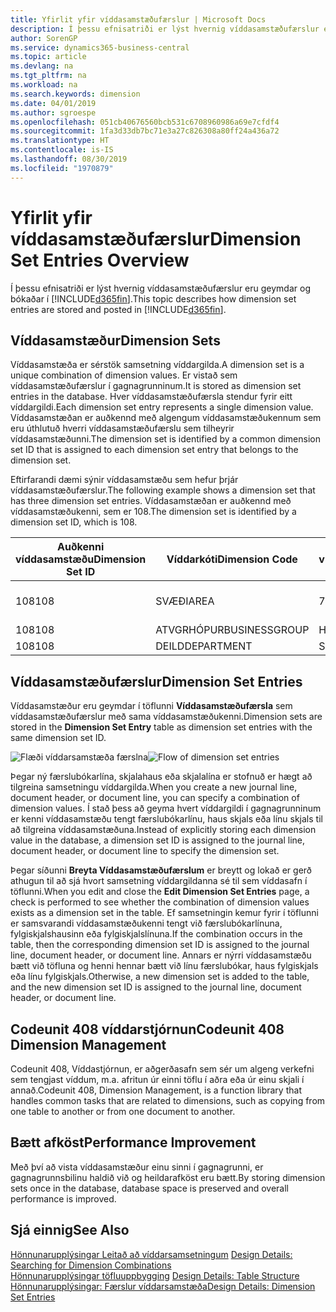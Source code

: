 ```yaml
---
title: Yfirlit yfir víddasamstæðufærslur | Microsoft Docs
description: Í þessu efnisatriði er lýst hvernig víddasamstæðufærslur eru geymdar og bókaðar í Dynamics 365.
author: SorenGP
ms.service: dynamics365-business-central
ms.topic: article
ms.devlang: na
ms.tgt_pltfrm: na
ms.workload: na
ms.search.keywords: dimension
ms.date: 04/01/2019
ms.author: sgroespe
ms.openlocfilehash: 051cb40676560bcb531c6708960986a69e7cfdf4
ms.sourcegitcommit: 1fa3d33db7bc71e3a27c826308a80ff24a436a72
ms.translationtype: HT
ms.contentlocale: is-IS
ms.lasthandoff: 08/30/2019
ms.locfileid: "1970879"
---
```

# <a name="dimension-set-entries-overview"></a><span data-ttu-id="66686-103">Yfirlit yfir víddasamstæðufærslur</span><span class="sxs-lookup"><span data-stu-id="66686-103">Dimension Set Entries Overview</span></span>
<span data-ttu-id="66686-104">Í þessu efnisatriði er lýst hvernig víddasamstæðufærslur eru geymdar og bókaðar í [!INCLUDE[d365fin](includes/d365fin_md.md)].</span><span class="sxs-lookup"><span data-stu-id="66686-104">This topic describes how dimension set entries are stored and posted in [!INCLUDE[d365fin](includes/d365fin_md.md)].</span></span>  

## <a name="dimension-sets"></a><span data-ttu-id="66686-105">Víddasamstæður</span><span class="sxs-lookup"><span data-stu-id="66686-105">Dimension Sets</span></span>  
<span data-ttu-id="66686-106">Víddasamstæða er sérstök samsetning víddargilda.</span><span class="sxs-lookup"><span data-stu-id="66686-106">A dimension set is a unique combination of dimension values.</span></span> <span data-ttu-id="66686-107">Er vistað sem víddasamstæðufærslur í gagnagrunninum.</span><span class="sxs-lookup"><span data-stu-id="66686-107">It is stored as dimension set entries in the database.</span></span> <span data-ttu-id="66686-108">Hver víddasamstæðufærsla stendur fyrir eitt víddargildi.</span><span class="sxs-lookup"><span data-stu-id="66686-108">Each dimension set entry represents a single dimension value.</span></span> <span data-ttu-id="66686-109">Víddasamstæðan er auðkennd með algengum víddasamstæðukennum sem eru úthlutuð hverri víddasamstæðufærslu sem tilheyrir víddasamstæðunni.</span><span class="sxs-lookup"><span data-stu-id="66686-109">The dimension set is identified by a common dimension set ID that is assigned to each dimension set entry that belongs to the dimension set.</span></span>  

<span data-ttu-id="66686-110">Eftirfarandi dæmi sýnir víddasamstæðu sem hefur þrjár víddasamstæðufærslur.</span><span class="sxs-lookup"><span data-stu-id="66686-110">The following example shows a dimension set that has three dimension set entries.</span></span> <span data-ttu-id="66686-111">Víddasamstæðan er auðkennd með víddasamstæðukenni, sem er 108.</span><span class="sxs-lookup"><span data-stu-id="66686-111">The dimension set is identified by a dimension set ID, which is 108.</span></span>  

|<span data-ttu-id="66686-112">Auðkenni víddasamstæðu</span><span class="sxs-lookup"><span data-stu-id="66686-112">Dimension Set ID</span></span>|<span data-ttu-id="66686-113">Víddarkóti</span><span class="sxs-lookup"><span data-stu-id="66686-113">Dimension Code</span></span>|<span data-ttu-id="66686-114">Gildiskóti víddar</span><span class="sxs-lookup"><span data-stu-id="66686-114">Dimension Value Code</span></span>|<span data-ttu-id="66686-115">Nafn víddagildis</span><span class="sxs-lookup"><span data-stu-id="66686-115">Dimension Value Name</span></span>|  
|----------------------|--------------------|--------------------------|--------------------------|  
|<span data-ttu-id="66686-116">108</span><span class="sxs-lookup"><span data-stu-id="66686-116">108</span></span>|<span data-ttu-id="66686-117">SVÆÐI</span><span class="sxs-lookup"><span data-stu-id="66686-117">AREA</span></span>|<span data-ttu-id="66686-118">70</span><span class="sxs-lookup"><span data-stu-id="66686-118">70</span></span>|<span data-ttu-id="66686-119">Norður Ameríka</span><span class="sxs-lookup"><span data-stu-id="66686-119">America North</span></span>|  
|<span data-ttu-id="66686-120">108</span><span class="sxs-lookup"><span data-stu-id="66686-120">108</span></span>|<span data-ttu-id="66686-121">ATVGRHÓPUR</span><span class="sxs-lookup"><span data-stu-id="66686-121">BUSINESSGROUP</span></span>|<span data-ttu-id="66686-122">HOME</span><span class="sxs-lookup"><span data-stu-id="66686-122">HOME</span></span>|<span data-ttu-id="66686-123">Heimili</span><span class="sxs-lookup"><span data-stu-id="66686-123">Home</span></span>|  
|<span data-ttu-id="66686-124">108</span><span class="sxs-lookup"><span data-stu-id="66686-124">108</span></span>|<span data-ttu-id="66686-125">DEILD</span><span class="sxs-lookup"><span data-stu-id="66686-125">DEPARTMENT</span></span>|<span data-ttu-id="66686-126">SALA</span><span class="sxs-lookup"><span data-stu-id="66686-126">SALES</span></span>|<span data-ttu-id="66686-127">Sala</span><span class="sxs-lookup"><span data-stu-id="66686-127">Sales</span></span>|  

## <a name="dimension-set-entries"></a><span data-ttu-id="66686-128">Víddasamstæðufærslur</span><span class="sxs-lookup"><span data-stu-id="66686-128">Dimension Set Entries</span></span>  
<span data-ttu-id="66686-129">Víddasamstæður eru geymdar í töflunni **Víddasamstæðufærsla** sem víddasamstæðufærslur með sama víddasamstæðukenni.</span><span class="sxs-lookup"><span data-stu-id="66686-129">Dimension sets are stored in the **Dimension Set Entry** table as dimension set entries with the same dimension set ID.</span></span>  

<span data-ttu-id="66686-130">![Flæði víddarsamstæða færslna](media/dimensionentrynav7.png "Flæði víddarsamstæða færslna")</span><span class="sxs-lookup"><span data-stu-id="66686-130">![Flow of dimension set entries](media/dimensionentrynav7.png "Flow of dimension set entries")</span></span>  

<span data-ttu-id="66686-131">Þegar ný færslubókarlína, skjalahaus eða skjalalína er stofnuð er hægt að tilgreina samsetningu víddargilda.</span><span class="sxs-lookup"><span data-stu-id="66686-131">When you create a new journal line, document header, or document line, you can specify a combination of dimension values.</span></span> <span data-ttu-id="66686-132">Í stað þess að geyma hvert víddargildi í gagnagrunninum er kenni víddasamstæðu tengt færslubókarlínu, haus skjals eða línu skjals til að tilgreina víddasamstæðuna.</span><span class="sxs-lookup"><span data-stu-id="66686-132">Instead of explicitly storing each dimension value in the database, a dimension set ID is assigned to the journal line, document header, or document line to specify the dimension set.</span></span>  

<span data-ttu-id="66686-133">Þegar síðunni **Breyta Víddasamstæðufærslum** er breytt og lokað er gerð athugun til að sjá hvort samsetning víddargildanna sé til sem víddasafn í töflunni.</span><span class="sxs-lookup"><span data-stu-id="66686-133">When you edit and close the **Edit Dimension Set Entries** page, a check is performed to see whether the combination of dimension values exists as a dimension set in the table.</span></span> <span data-ttu-id="66686-134">Ef samsetningin kemur fyrir í töflunni er samsvarandi víddasamstæðukenni tengt við færslubókarlínuna, fylgiskjalshausinn eða fylgiskjalslínuna.</span><span class="sxs-lookup"><span data-stu-id="66686-134">If the combination occurs in the table, then the corresponding dimension set ID is assigned to the journal line, document header, or document line.</span></span> <span data-ttu-id="66686-135">Annars er nýrri víddasamstæðu bætt við töfluna og henni hennar bætt við línu færslubókar, haus fylgiskjals eða línu fylgiskjals.</span><span class="sxs-lookup"><span data-stu-id="66686-135">Otherwise, a new dimension set is added to the table, and the new dimension set ID is assigned to the journal line, document header, or document line.</span></span>

## <a name="codeunit-408-dimension-management"></a><span data-ttu-id="66686-136">Codeunit 408 víddarstjórnun</span><span class="sxs-lookup"><span data-stu-id="66686-136">Codeunit 408 Dimension Management</span></span>
<span data-ttu-id="66686-137">Codeunit 408, Víddastjórnun, er aðgerðasafn sem sér um algeng verkefni sem tengjast víddum, m.a. afritun úr einni töflu í aðra eða úr einu skjali í annað.</span><span class="sxs-lookup"><span data-stu-id="66686-137">Codeunit 408, Dimension Management, is a function library that handles common tasks that are related to dimensions, such as copying from one table to another or from one document to another.</span></span>

## <a name="performance-improvement"></a><span data-ttu-id="66686-138">Bætt afköst</span><span class="sxs-lookup"><span data-stu-id="66686-138">Performance Improvement</span></span>  
<span data-ttu-id="66686-139">Með því að vista víddasamstæður einu sinni í gagnagrunni, er gagnagrunnsbilinu haldið við og heildarafköst eru bætt.</span><span class="sxs-lookup"><span data-stu-id="66686-139">By storing dimension sets once in the database, database space is preserved and overall performance is improved.</span></span>  

## <a name="see-also"></a><span data-ttu-id="66686-140">Sjá einnig</span><span class="sxs-lookup"><span data-stu-id="66686-140">See Also</span></span>  
<span data-ttu-id="66686-141">[Hönnunarupplýsingar Leitað að víddarsamsetningum](design-details-searching-for-dimension-combinations.md) </span><span class="sxs-lookup"><span data-stu-id="66686-141">[Design Details: Searching for Dimension Combinations](design-details-searching-for-dimension-combinations.md) </span></span>  
<span data-ttu-id="66686-142">[Hönnunarupplýsingar töfluuppbygging](design-details-table-structure.md) </span><span class="sxs-lookup"><span data-stu-id="66686-142">[Design Details: Table Structure](design-details-table-structure.md) </span></span>  
[<span data-ttu-id="66686-143">Hönnunarupplýsingar: Færslur víddarsamstæða</span><span class="sxs-lookup"><span data-stu-id="66686-143">Design Details: Dimension Set Entries</span></span>](design-details-dimension-set-entries.md)   
